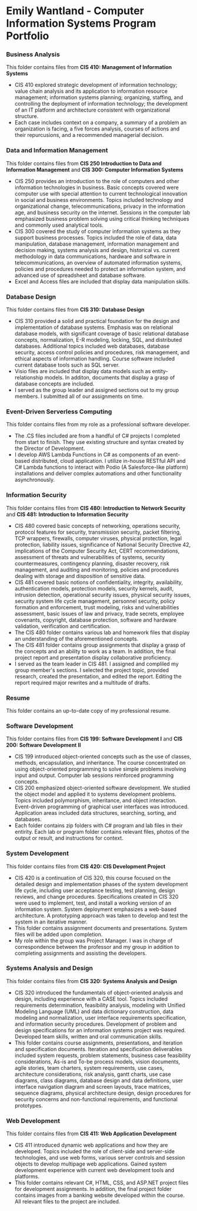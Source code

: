 # Emily Wantland - Computer Information Systems Program Portfolio

### Business Analysis

This folder contains files from **CIS 410: Management of Information Systems**
* CIS 410 explored strategic development of information technology; value chain analysis and its application to information resource management; information systems planning; organizing, staffing, and controlling the deployment of information technology; the development of an IT platform and architecture consistent with organizational structure.
* Each case includes context on a company, a summary of a problem an organization is facing, a five forces analysis, courses of actions and their repurcusions, and a recommended managerial decision. 

### Data and Information Management

This folder contains files from **CIS 250 Introduction to Data and Information Management** and **CIS 300: Computer Information Systems**
* CIS 250 provides an introduction to the role of computers and other information technologies in business. Basic concepts covered were computer use with special attention to current technological innovation in social and business environments. Topics included technology and organizational change, telecommunications, privacy in the information age, and business security on the internet. Sessions in the computer lab emphasized business problem solving using critical thinking techniques and commonly used analytical tools.
* CIS 300 covered the study of computer information systems as they support business processes. Topics included the role of data, data manipulation, database management, information management and decision making, systems analysis and design, historical vs. current methodology in data communications, hardware and software in telecommunications, an overview of automated information systems, policies and procedures needed to protect an information system, and advanced use of spreadsheet and database software.
* Excel and Access files are included that display data manipulation skills. 

### Database Design

This folder contains files from **CIS 310: Database Design**
* CIS 310 provided a solid and practical foundation for the design and implementation of database systems. Emphasis was on relational database models, with significant coverage of basic relational database concepts, normalization, E-R modeling, locking, SQL, and distributed databases. Additional topics included web databases, database security, access control policies and procedures, risk management, and ethical aspects of information handling. Course software included current database tools such as SQL server.
* Visio files are included that display data models such as entity-relationship models. In additon, documents that display a grasp of database concepts are included.
* I served as the group leader and assigned sections out to my group members. I submitted all of our assignments on time. 

### Event-Driven Serverless Computing

This folder contains files from my role as a professional software developer. 
* The .CS files included are from a handful of C# projects I completed from start to finish. They use existing structure and syntax created by the Director of Development. 
* I develop AWS Lambda Functions in C# as components of an event-based distributed, cloud application. I utilize in-house RESTful API and C# Lambda functions to interact with Podio (A Salesforce-like platform) installations and deliver complex automations and other functionality asynchronously.

### Information Security

This folder contains files from **CIS 480: Introduction to Network Security** and **CIS 481: Introduction to Information Security**
* CIS 480 covered basic concepts of networking, operations security, protocol features for security, transmission security, packet filtering, TCP wrappers, firewalls, computer viruses, physical protection, legal protection, liability issues, significance of National Security Directive 42, implications of the Computer Security Act, CERT recommendations, assessment of threats and vulnerabilities of systems, security countermeasures, contingency planning, disaster recovery, risk management, and auditing and monitoring, policies and procedures dealing with storage and disposition of sensitive data.
* CIS 481 covered basic notions of confidentiality, integrity, availability, authentication models, protection models, security kernels, audit, intrusion detection, operational security issues, physical security issues, security system life cycle management, personnel security, policy formation and enforcement, trust modeling, risks and vulnerabilities assessment, basic issues of law and privacy, trade secrets, employee covenants, copyright, database protection, software and hardware validation, verification and certification. 
* The CIS 480 folder contains various lab and homework files that display an understanding of the aforementioned concepts. 
* The CIS 481 folder contains group assignments that display a grasp of the concepts and an ability to work as a team. In addition, the final project report and presentation display collaborative proficiency. 
* I served as the team leader in CIS 481. I assigned and compliled my group member's sections. I selected the project topic, provided research, created the presentation, and edited the report. Editing the report required major rewrites and a multitude of drafts. 

### Resume

This folder contains an up-to-date copy of my professional resume.

### Software Development

This folder contains files from **CIS 199: Software Development I** and **CIS 200: Software Development II**
* CIS 199 introduced object-oriented concepts such as the use of classes, methods, encapsulation, and inheritance. The course concentrated on using object-oriented programming to solve simple problems involving input and output. Computer lab sessions reinforced programming concepts. 
* CIS 200 emphasized object-oriented software development. We studied the object model and applied it to systems development problems. Topics included polymorphism, inheritance, and object interaction. Event-driven programming of graphical user interfaces was introduced. Application areas included data structures, searching, sorting, and databases.
* Each folder contains zip folders with C# program and lab files in their entirity. Each lab or program folder contains relevant files, photos of the output or result, and instructions for context. 

### System Development

This folder contains files from **CIS 420: CIS Development Project**
* CIS 420 is a continuation of CIS 320, this course focused on the detailed design and implementation phases of the system development life cycle, including user acceptance testing, test planning, design reviews, and change procedures. Specifications created in CIS 320 were used to implement, test, and install a working version of an information system. System deployment emphasizes a web-based architecture. A prototyping approach was taken to develop and test the system in an iterative manner.
* This folder contains assignment documents and presentations. System files will be added upon completion.
* My role within the group was Project Manager. I was in charge of correspondence between the professor and my group in addition to completing assignments and assisting the developers. 

### Systems Analysis and Design

This folder contains files from **CIS 320: Systems Analysis and Design**
* CIS 320 introduced the fundamentals of object-oriented analysis and design, including experience with a CASE tool. Topics included requirements determination, feasibility analysis, modeling with Unified Modeling Language (UML) and data dictionary construction, data modeling and normalization, user interface requirements specification, and information security procedures. Development of problem and design specifications for an information systems project was required. Developed team skills, written and oral communication skills.
* This folder contains course assignments, presentations, and iteration and specification documents. Iteration and specification deliverables included system requests, problem statements, business case feasibility considerations, As-is and To-be process models, vision documents, agile stories, team charters, system requirements, use cases, architecture considerations, risk analysis, gantt charts, use case diagrams, class diagrams, database design and data definitions, user interface navigation diagram and screen layouts, trace matrices, sequence diagrams, physical architecture design, design procedures for security concerns and non-functional requirements, and functional prototypes. 


### Web Development

This folder contains files from **CIS 411: Web Application Development**
* CIS 411 introduced dynamic web applications and how they are developed. Topics included the role of client-side and server-side technologies, and use web forms, various server controls and session objects to develop multipage web applications. Gained system development experience with current web development tools and platforms.
* This folder contains relevant C#, HTML, CSS, and ASP.NET project files for development assignments. In addition, the final project folder contains images from a banking website developed within the course. All relevant files to the project are included. 
